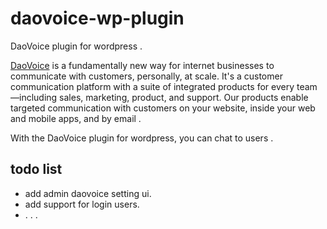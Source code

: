 # daovoice-wp-plugin
DaoVoice plugin for wordpress .

[DaoVoice](http://www.daocloud.io/cloud/voice.html)  is a fundamentally new way for internet businesses to communicate with customers, personally, at scale. It's a customer communication platform with a suite of integrated products for every team—including sales, marketing, product, and support. Our products enable targeted communication with customers on your website, inside your web and mobile apps, and by email .

With the DaoVoice plugin for wordpress, you can chat to users .


## todo list
 
 * add admin  daovoice setting ui.
 * add support for login users.
 * . . . 
